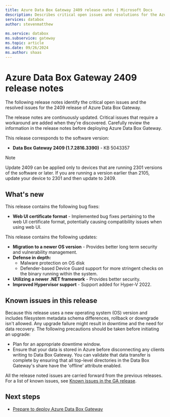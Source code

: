 ```yaml
---
title: Azure Data Box Gateway 2409 release notes | Microsoft Docs
description: Describes critical open issues and resolutions for the Azure Data Box Gateway running 2409 release.
services: databox
author: stevenmatthew
 
ms.service: databox
ms.subservice: gateway
ms.topic: article
ms.date: 09/26/2024
ms.author: shaas
---
```


# Azure Data Box Gateway 2409 release notes

The following release notes identify the critical open issues and the resolved issues for the 2409 release of Azure Data Box Gateway.

The release notes are continuously updated. Critical issues that require a workaround are added when they're discovered. Carefully review the information in the release notes before deploying Azure Data Box Gateway.

This release corresponds to the software version:

- **Data Box Gateway 2409 (1.7.2816.3390)** - KB 5043357

> [!NOTE]
> Update 2409 can be applied only to devices that are running 2301 versions of the software or later. If you are running a version earlier than 2105, update your device to 2301 and then update to 2409.

## What's new

This release contains the following bug fixes:

- **Web UI certificate format** - Implemented bug fixes pertaining to the web UI certificate format, potentially causing compatibility issues when using web UI.

This release contains the following updates:

- **Migration to a newer OS version** - Provides better long term security and vulnerability management.
- **Defense in depth:**
    - Malware protection on OS disk
    - Defender-based Device Guard support for more stringent checks on the binary running within the system.
- **Utilizing a newer .NET framework** - Provides better security.
- **Improved Hypervisor support** - Support added for Hyper-V 2022.

## Known issues in this release

Because this release uses a new operating system (OS) version and includes filesystem metadata schema differences, rollback or downgrade isn't allowed. Any upgrade failure might result in downtime and the need for data recovery. The following precautions should be taken before initiating an upgrade:

- Plan for an appropriate downtime window.
- Ensure that your data is stored in Azure before disconnecting any clients writing to Data Box Gateway. You can validate that data transfer is complete by ensuring that all top-level directories in the Data Box Gateway's share have the 'offline' attribute enabled.

All the release noted issues are carried forward from the previous releases. For a list of known issues, see [Known issues in the GA release](data-box-gateway-release-notes.md#known-issues-in-ga-release).

## Next steps

- [Prepare to deploy Azure Data Box Gateway](data-box-gateway-deploy-prep.md)
